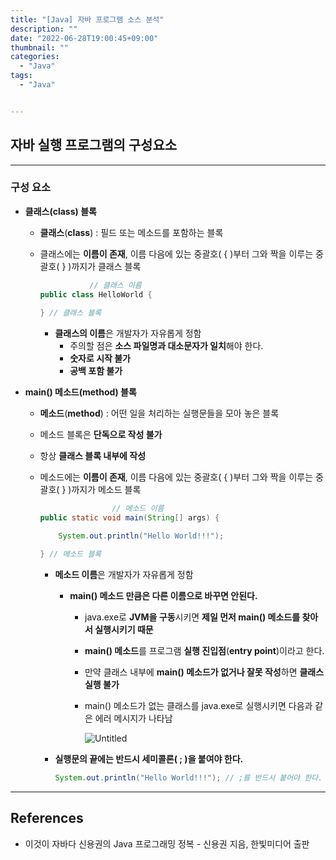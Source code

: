 ```yaml
---
title: "[Java] 자바 프로그램 소스 분석"
description: ""
date: "2022-06-28T19:00:45+09:00"
thumbnail: ""
categories:
  - "Java"
tags:
  - "Java"


---
```

<!--more-->

## 자바 실행 프로그램의 구성요소

---

### 구성 요소

- **클래스(class) 블록**
    - **클래스**(**class**) : 필드 또는 메소드를 포함하는 블록
    - 클래스에는 **이름이 존재**, 이름 다음에 있는 중괄호( {  )부터 그와 짝을 이루는 중괄호( } )까지가 클래스 블록
        
        ```java
                   // 클래스 이름
        public class HelloWorld {
        							
        } // 클래스 블록
        ```
        
        - **클래스의 이름**은 개발자가 자유롭게 정함
            - 주의할 점은 **소스 파일명과 대소문자가 일치**해야 한다.
            - **숫자로 시작 불가**
            - **공백 포함 불가**

- **main() 메소드(method) 블록**
    - **메소드**(**method**) : 어떤 일을 처리하는 실행문들을 모아 놓은 블록
    - 메소드 블록은 **단독으로 작성 불가**
    - 항상 **클래스 블록 내부에 작성**
    - 메소드에는 **이름이 존재**, 이름 다음에 있는 중괄호( {  )부터 그와 짝을 이루는 중괄호( } )까지가 메소드 블록
        
        ```java
        				// 메소드 이름
        public static void main(String[] args) {
        
        	System.out.println("Hello World!!!");
        
        } // 메소드 블록
        ```
        
        - **메소드 이름**은 개발자가 자유롭게 정함
            - **main() 메소드 만큼은 다른 이름으로 바꾸면 안된다.**
                - java.exe로 **JVM을 구동**시키면 **제일 먼저 main() 메소드를 찾아서 실행시키기 때문**
                - **main() 메소드**를 프로그램 **실행 진입점**(**entry point**)이라고 한다.
                - 만약 클래스 내부에 **main() 메소드가 없거나 잘못 작성**하면 **클래스 실행 불가**
                - main() 메소드가 없는 클래스를 java.exe로 실행시키면 다음과 같은 에러 메시지가 나타남
                    
                    ![Untitled](/images/lang_java/start/프로그램_소스_분석/Untitled.png)
                    
        - **실행문의 끝에는 반드시 세미콜론( ; )을 붙여야 한다.**
            
            ```java
            System.out.println("Hello World!!!"); // ;를 반드시 붙어야 한다. 
            ```
            

---

## References

- 이것이 자바다 신용권의 Java 프로그래밍 정복 - 신용권 지음, 한빛미디어 출판